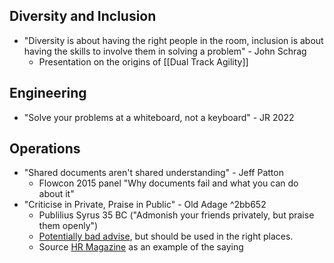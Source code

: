 ## Diversity and Inclusion
- "Diversity is about having the right people in the room, inclusion is about having the skills to involve them in solving a problem" - John Schrag 
	- Presentation on the origins of [[Dual Track Agility]]

## Engineering
- "Solve your problems at a whiteboard, not a keyboard" - JR 2022

## Operations
- "Shared documents aren't shared understanding" - Jeff Patton 
	- Flowcon 2015 panel "Why documents fail and what you can do about it"
- "Criticise in Private, Praise in Public" - Old Adage ^2bb652
	- Publilius Syrus 35 BC ("Admonish your friends privately, but praise them openly")
	- [Potentially bad advise](https://hbr.org/2013/03/how-criticizing-in-private-und), but should be used in the right places.
	- Source [HR Magazine](https://www.sharonebardavid.com/wp-content/uploads/2011/12/HR-Reporter-Published-Correct-Publicly-Apr-091.pdf) as an example of the saying